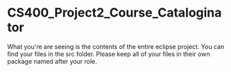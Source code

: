 # CS400_Project2_Course_Cataloginator

What you're are seeing is the contents of the entire eclipse project.  You can find your files in the src folder.  Please keep all of your files in their own package named after your role.
